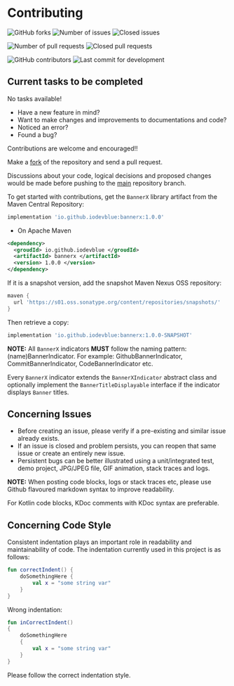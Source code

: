 Contributing
============

<img alt="GitHub forks" src="https://img.shields.io/github/forks/IODevBlue/BannerX-Indicators?label=Forks&color=2CCCE4&style=for-the-badge&labelColor=0109B6"> <img alt="Number of issues" src="https://img.shields.io/github/issues-raw/IODevBlue/BannerX-Indicators?color=2CCCE4&style=for-the-badge&labelColor=0109B6"> <img alt="Closed issues" src="https://img.shields.io/github/issues-closed-raw/IODevBlue/BannerX-Indicators?color=2CCCE4&style=for-the-badge&labelColor=0109B6">

<img alt="Number of pull requests" src="https://img.shields.io/github/issues-pr-raw/IODevBlue/BannerX-Indicators?color=2CCCE4&style=for-the-badge&labelColor=0109B6"> <img alt="Closed pull requests" src="https://img.shields.io/github/issues-pr-closed-raw/IODevBlue/BannerX-Indicators?color=2CCCE4&style=for-the-badge&labelColor=0109B6">

<img alt="GitHub contributors" src="https://img.shields.io/github/contributors/IODevBlue/BannerX-Indicators?color=2CCCE4&style=for-the-badge&labelColor=0109B6">

<img alt="Last commit for development" src="https://img.shields.io/github/last-commit/IODevBlue/BannerX-Indicators/development?color=2CCCE4&style=for-the-badge&labelColor=0109B6">

Current tasks to be completed
-----------------------------
No tasks available!

- Have a new feature in mind?
- Want to make changes and improvements to documentations and code?
- Noticed an error?
- Found a bug?

Contributions are welcome and encouraged!!

Make a [fork](https://github.com/IODevBlue/BannerX-Indicators/fork) of the repository and send a pull request.

Discussions about your code, logical decisions and proposed changes would be made before pushing to the [main](https://github.com/IODevBlue/BannerX-Indicators/tree/main) repository branch.

To get started with contributions, get the `BannerX` library artifact from the Maven Central Repository:
```GROOVY
implementation 'io.github.iodevblue:bannerx:1.0.0'
```
- On Apache Maven
```XML
<dependency>
  <groudId> io.github.iodevblue </groudId>
  <artifactId> bannerx </artifactId>
  <version> 1.0.0 </version>
</dependency>
```
If it is a snapshot version, add the snapshot Maven Nexus OSS repository:
```GROOVY
maven {   
  url 'https://s01.oss.sonatype.org/content/repositories/snapshots/'
}
```
Then retrieve a copy:
```GROOVY
implementation 'io.github.iodevblue:bannerx:1.0.0-SNAPSHOT'
```

**NOTE:** All `BannerX` indicators **MUST** follow the naming pattern: (name)BannerIndicator.
For example: GithubBannerIndicator, CommitBannerIndicator, CodeBannerIndicator etc.

Every `BannerX` indicator extends the `BannerXIndicator` abstract class and optionally implement the `BannerTitleDisplayable` interface if the indicator displays `Banner` titles.

Concerning Issues
-----------------
- Before creating an issue, please verify if a pre-existing and similar issue already exists. 
- If an issue is closed and problem persists, you can reopen that same issue or create an entirely new issue.
- Persistent bugs can be better illustrated using a unit/integrated test, demo project, JPG/JPEG file, GIF animation, stack traces and logs.

**NOTE:** When posting code blocks, logs or stack traces etc, please use Github flavoured markdown syntax to improve readability.

For Kotlin code blocks, KDoc comments with KDoc syntax are preferable.

Concerning Code Style
---------------------
Consistent indentation plays an important role in readability and maintainability of code. 
The indentation currently used in this project is as follows:
```KOTLIN
fun correctIndent() {
	doSomethingHere {
		val x = "some string var"
	}
}
```
Wrong indentation:
```KOTLIN
fun inCorrectIndent() 
{
	doSomethingHere 
	{
		val x = "some string var"
	}
}
```
Please follow the correct indentation style.